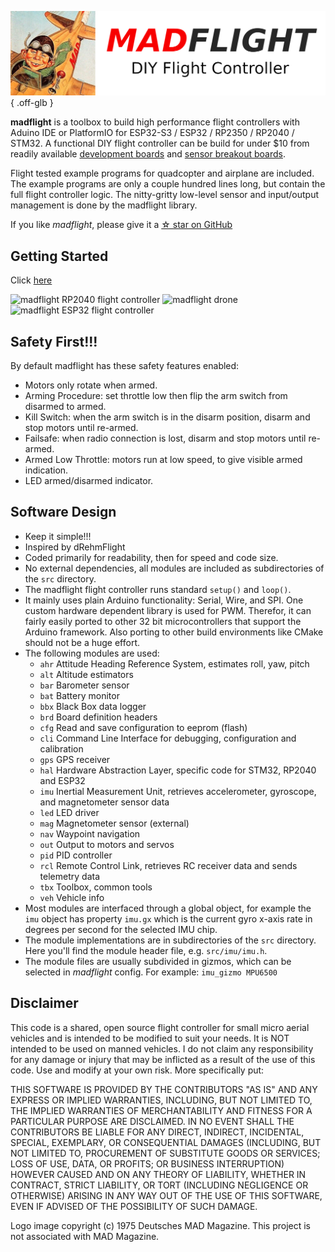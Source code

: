 ![](img/madflight_logo_2000x538.png){ .off-glb }

**madflight** is a toolbox to build high performance flight controllers with Aduino IDE or PlatformIO for ESP32-S3 / ESP32 / RP2350 / RP2040 / STM32. A functional DIY flight controller can be build for under $10 from readily available [development boards](Controller-Boards.md) and [sensor breakout boards](Sensor-Boards.md).

Flight tested example programs for quadcopter and airplane are included. The example programs are only a couple hundred lines long, but contain the full flight controller logic. The nitty-gritty low-level sensor and input/output management is done by the madflight library.

If you like _madflight_, please give it a [&star; star on GitHub](https://github.com/qqqlab/madflight)

## Getting Started

Click [here](Getting-Started.md)

<img src="/img/madflight RP2040 flight controller.jpeg" title="madflight RP2040 flight controller" width="25%" /> <img src="/img/madflight drone.jpeg" title="madflight drone" width="19.6%" /> <img src="/img/madflight ESP32 flight controller.jpeg" title="madflight ESP32 flight controller" width="19.1%" />

## Safety First!!!

By default madflight has these safety features enabled:

- Motors only rotate when armed.
- Arming Procedure: set throttle low then flip the arm switch from disarmed to armed.
- Kill Switch: when the arm switch is in the disarm position, disarm and stop motors until re-armed.
- Failsafe: when radio connection is lost, disarm and stop motors until re-armed.
- Armed Low Throttle: motors run at low speed, to give visible armed indication.
- LED armed/disarmed indicator.

## Software Design

- Keep it simple!!!
- Inspired by dRehmFlight
- Coded primarily for readability, then for speed and code size.
- No external dependencies, all modules are included as subdirectories of the `src` directory.
- The madflight flight controller runs standard `setup()` and `loop()`.
- It mainly uses plain Arduino functionality: Serial, Wire, and SPI. One custom hardware dependent library is used for PWM. Therefor, it can fairly easily ported to other 32 bit microcontrollers that support the Arduino framework. Also porting to other build environments like CMake should not be a huge effort.
- The following modules are used:
    - `ahr` Attitude Heading Reference System, estimates roll, yaw, pitch
    - `alt` Altitude estimators
    - `bar` Barometer sensor
    - `bat` Battery monitor
    - `bbx` Black Box data logger
    - `brd` Board definition headers
    - `cfg` Read and save configuration to eeprom (flash)
    - `cli` Command Line Interface for debugging, configuration and calibration
    - `gps` GPS receiver
    - `hal` Hardware Abstraction Layer, specific code for STM32, RP2040 and ESP32
    - `imu` Inertial Measurement Unit, retrieves accelerometer, gyroscope, and magnetometer sensor data
    - `led` LED driver
    - `mag` Magnetometer sensor (external)
    - `nav` Waypoint navigation
    - `out` Output to motors and servos
    - `pid` PID controller
    - `rcl` Remote Control Link, retrieves RC receiver data and sends telemetry data
    - `tbx` Toolbox, common tools
    - `veh` Vehicle info
- Most modules are interfaced through a global object, for example the `imu` object has property `imu.gx` which is the current gyro x-axis rate in degrees per second for the selected IMU chip.
- The module implementations are in subdirectories of the `src` directory. Here you'll find the module header file, e.g. `src/imu/imu.h`.
- The module files are usually subdivided in gizmos, which can be selected in _madflight_ config. For example: `imu_gizmo MPU6500`

## Disclaimer

This code is a shared, open source flight controller for small micro aerial vehicles and is intended to be modified to suit your needs. It is NOT intended to be used on manned vehicles. I do not claim any responsibility for any damage or injury that may be inflicted as a result of the use of this code. Use and modify at your own risk. More specifically put:

THIS SOFTWARE IS PROVIDED BY THE CONTRIBUTORS "AS IS" AND ANY EXPRESS OR IMPLIED WARRANTIES, INCLUDING, BUT NOT LIMITED TO, THE IMPLIED WARRANTIES OF MERCHANTABILITY AND FITNESS FOR A PARTICULAR PURPOSE ARE DISCLAIMED. IN NO EVENT SHALL THE CONTRIBUTORS BE LIABLE FOR ANY DIRECT, INDIRECT, INCIDENTAL, SPECIAL, EXEMPLARY, OR CONSEQUENTIAL DAMAGES (INCLUDING, BUT NOT LIMITED TO, PROCUREMENT OF SUBSTITUTE GOODS OR SERVICES; LOSS OF USE, DATA, OR PROFITS; OR BUSINESS INTERRUPTION) HOWEVER CAUSED AND ON ANY THEORY OF LIABILITY, WHETHER IN CONTRACT, STRICT LIABILITY, OR TORT (INCLUDING NEGLIGENCE OR OTHERWISE) ARISING IN ANY WAY OUT OF THE USE OF THIS SOFTWARE, EVEN IF ADVISED OF THE POSSIBILITY OF SUCH DAMAGE.

Logo image copyright (c) 1975 Deutsches MAD Magazine. This project is not associated with MAD Magazine.
